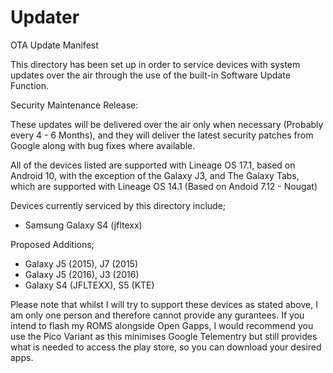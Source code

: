 # Updater
OTA Update Manifest

This directory has been set up in order to service devices with system updates over the air through the use of the built-in Software Update Function.

Security Maintenance Release:

These updates will be delivered over the air only when necessary (Probably every 4 - 6 Months), and they will deliver the latest security patches from Google along with bug fixes where available.

All of the devices listed are supported with Lineage OS 17.1, based on Android 10, with the exception of the Galaxy J3, and The Galaxy Tabs, which are supported with Lineage OS 14.1 (Based on Andoid 7.12 - Nougat)

Devices currently serviced by this directory include;

* Samsung Galaxy S4 (jfltexx)

Proposed Additions;

* Galaxy J5 (2015), J7 (2015)
* Galaxy J5 (2016), J3 (2016)
* Galaxy S4 (JFLTEXX), S5 (KTE)

Please note that whilst I will try to support these devices as stated above, I am only one person and therefore cannot provide any gurantees. If you intend to flash my ROMS alongside Open Gapps, I would recommend you use the Pico Variant as this minimises Google Telementry but still provides what is needed to access the play store, so you can download your desired apps.
